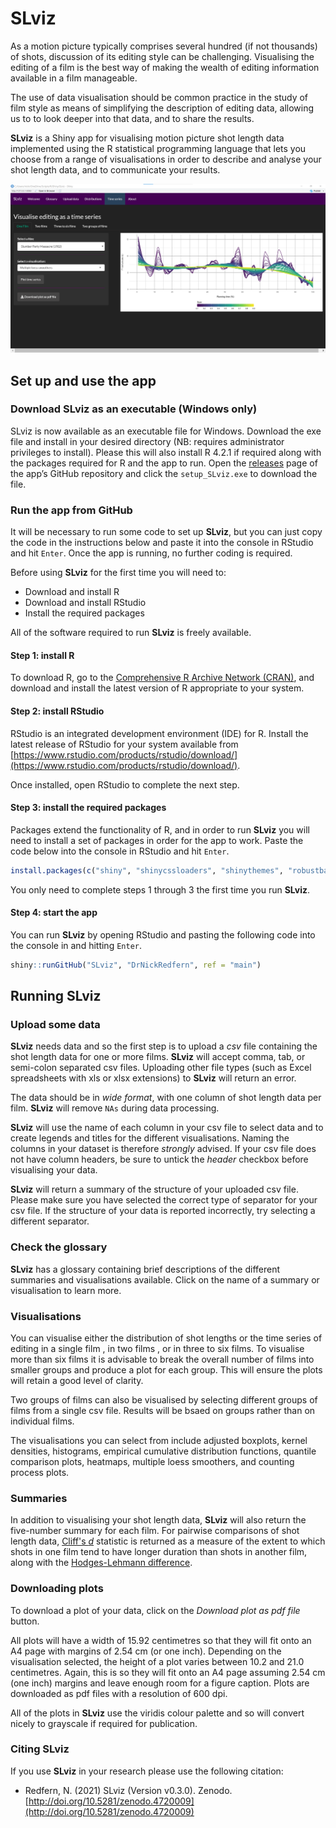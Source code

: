 # SLviz
As a motion picture typically comprises several hundred (if not thousands) of shots, discussion of its editing style can be challenging. Visualising the editing of a film is the best way of making the wealth of editing information available in a film manageable.

The use of data visualisation should be common practice in the study of film style as means of simplifying the description of editing data, allowing us to to look deeper into that data, and to share the results.

**SLviz** is a Shiny app for visualising motion picture shot length data implemented using the R statistical programming language that lets you choose from a range of visualisations in order to describe and analyse your shot length data, and to communicate your results.

![SLviz_demo](/images/SLviz_demo.png)

## Set up and use the app

### Download SLviz as an executable (Windows only)
SLviz is now available as an executable file for Windows. Download the exe file and install in your desired directory (NB: requires administrator privileges to install). Please this will also install R 4.2.1 if required along with the packages required for R and the app to run.
Open the [releases](https://github.com/DrNickRedfern/SLviz/releases/tag/v0.3.0) page of the app’s GitHub repository and click the `setup_SLviz.exe` to download the file.

### Run the app from GitHub
It will be necessary to run some code to set up **SLviz**, but you can just copy the code in the instructions below and paste it into the console in RStudio and hit `Enter`. Once the app is running, no further coding is required.

Before using **SLviz** for the first time you will need to:

* Download and install R
* Download and install RStudio
* Install the required packages

All of the software required to run **SLviz** is freely available.

#### Step 1: install R
To download R, go to the [Comprehensive R Archive Network (CRAN)](https://cran.r-project.org), and download and install the latest version of R appropriate to your system.

#### Step 2: install RStudio
RStudio is an integrated development environment (IDE) for R. Install the latest release of RStudio for your system available from [https://www.rstudio.com/products/rstudio/download/](https://www.rstudio.com/products/rstudio/download/).
 
Once installed, open RStudio to complete the next step.

#### Step 3: install the required packages
Packages extend the functionality of R, and in order to run **SLviz** you will need to install a set of packages in order for the app to work. Paste the code below into the console in RStudio and hit `Enter`.

```R
install.packages(c("shiny", "shinycssloaders", "shinythemes", "robustbase", "tidyverse", "viridis", "ggpubr", "arrangements", "ggtext"))
```

You only need to complete steps 1 through 3 the first time you run **SLviz**.

#### Step 4: start the app
You can run **SLviz** by opening RStudio and pasting the following code into the console in and hitting `Enter`.

```R
shiny::runGitHub("SLviz", "DrNickRedfern", ref = "main")
```

## Running SLviz

### Upload some data
**SLviz** needs data and so the first step is to upload a *csv* file containing the shot length data for one or more films. **SLviz** will accept comma, tab, or semi-colon separated csv files. Uploading other file types (such as Excel spreadsheets with xls or xlsx extensions) to **SLviz** will return an error.

The data should be in *wide format*, with one column of shot length data per film. **SLviz** will remove `NAs` during data processing.

**SLviz** will use the name of each column in your csv file to select data and to create legends and titles for the different visualisations. Naming the columns in your dataset is therefore *strongly* advised. If your csv file does not have column headers, be sure to untick the *header* checkbox before visualising your data.

**SLviz** will return a summary of the structure of your uploaded csv file. Please make sure you have selected the correct type of separator for your csv file. If the structure of your data is reported incorrectly, try selecting a different separator.

### Check the glossary
**SLviz** has a glossary containing brief descriptions of the different summaries and visualisations available. Click on the name of a summary or visualisation to learn more.

### Visualisations
You can visualise either the distribution of shot lengths or the time series of editing in a single film , in two films , or in three to six films. To visualise more than six films it is advisable to break the overall number of films into smaller groups and produce a plot for each group. This will ensure the plots will retain a good level of clarity.

Two groups of films can also be visualised by selecting different groups of films from a single csv file. Results will be bsaed on groups rather than on individual films.

The visualisations you can select from include adjusted boxplots, kernel densities, histograms, empirical cumulative distribution functions, quantile comparison plots, heatmaps, multiple loess smoothers, and counting process plots.

### Summaries
In addition to visualising your shot length data, **SLviz** will also return the five-number summary for each film. For pairwise comparisons of shot length data, [Cliff's *d*](https://www.academia.edu/8551326/Comparing_the_Shot_Length_Distributions_of_Motion_Pictures_Using_Dominance_Statistics) statistic is returned as a measure of the extent to which shots in one film tend to have longer duration than shots in another film, along with the [Hodges-Lehmann difference](https://www.academia.edu/8551326/Comparing_the_Shot_Length_Distributions_of_Motion_Pictures_Using_Dominance_Statistics).

### Downloading plots
To download a plot of your data, click on the *Download plot as pdf file* button. 

All plots will have a width of 15.92 centimetres so that they will fit onto an A4 page with margins of 2.54 cm (or one inch). Depending on the visualisation selected, the height of a plot varies between 10.2 and 21.0 centimetres. Again, this is so they will fit onto an A4 page assuming 2.54 cm (one inch) margins and leave enough room for a figure caption. Plots are downloaded as pdf files with a resolution of 600 dpi.

All of the plots in **SLviz** use the viridis colour palette and so will convert nicely to grayscale if required for publication.

### Citing **SLviz**
If you use **SLviz** in your research please use the following citation:

  * Redfern, N. (2021) SLviz (Version v0.3.0). Zenodo. [http://doi.org/10.5281/zenodo.4720009](http://doi.org/10.5281/zenodo.4720009)
